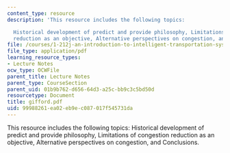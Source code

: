 ```yaml
---
content_type: resource
description: 'This resource includes the following topics:

  Historical development of predict and provide philosophy, Limitations of congestion
  reduction as an objective, Alternative perspectives on congestion, and Conclusions.'
file: /courses/1-212j-an-introduction-to-intelligent-transportation-systems-spring-2005/99988261ea02eb9ec087017f545731da_gifford.pdf
file_type: application/pdf
learning_resource_types:
- Lecture Notes
ocw_type: OCWFile
parent_title: Lecture Notes
parent_type: CourseSection
parent_uid: 01b9b762-d656-64d3-a25c-bb9c3c5bd50d
resourcetype: Document
title: gifford.pdf
uid: 99988261-ea02-eb9e-c087-017f545731da
---
```

This resource includes the following topics:
Historical development of predict and provide philosophy, Limitations of congestion reduction as an objective, Alternative perspectives on congestion, and Conclusions.

